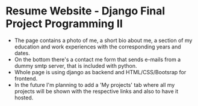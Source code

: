 # Resume Website - Django Final Project Programming II

- The page contains a photo of me, a short bio about me, a section of my education and work experiences with the corresponding years and dates.
- On the bottom there's a contact me form that sends e-mails from a dummy smtp server, that is included with python.
- Whole page is using django as backend and HTML/CSS/Bootsrap for frontend.
- In the future I'm planning to add a 'My projects' tab where all my projects will be shown with the respective links and also to have it hosted.

